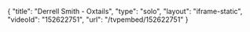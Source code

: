 {
    "title": "Derrell Smith - Oxtails",
    "type": "solo",
    "layout": "iframe-static",
    "videoId": "152622751",
    "url": "\/tvpembed\/152622751"
}
